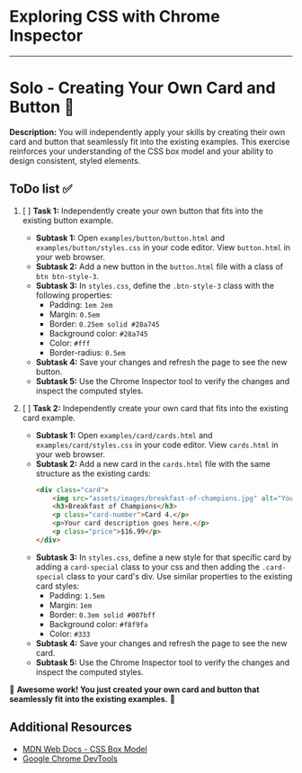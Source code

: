 # Exploring CSS with Chrome Inspector

---

# Solo - Creating Your Own Card and Button 💪

**Description:**
You will independently apply your skills by creating their own card and button that seamlessly fit into the existing examples. This exercise reinforces your understanding of the CSS box model and your ability to design consistent, styled elements.

## ToDo list ✅

1. [ ] **Task 1:** Independently create your own button that fits into the existing button example.
    - **Subtask 1:** Open `examples/button/button.html` and `examples/button/styles.css` in your code editor. View `button.html` in your web browser.
    - **Subtask 2:** Add a new button in the `button.html` file with a class of `btn btn-style-3`.
    - **Subtask 3:** In `styles.css`, define the `.btn-style-3` class with the following properties:
        - Padding: `1em 2em`
        - Margin: `0.5em`
        - Border: `0.25em solid #28a745`
        - Background color: `#28a745`
        - Color: `#fff`
        - Border-radius: `0.5em`
    - **Subtask 4:** Save your changes and refresh the page to see the new button.
    - **Subtask 5:** Use the Chrome Inspector tool to verify the changes and inspect the computed styles.

2. [ ] **Task 2:** Independently create your own card that fits into the existing card example.
    - **Subtask 1:** Open `examples/card/cards.html` and `examples/card/styles.css` in your code editor. View `cards.html` in your web browser.
    - **Subtask 2:** Add a new card in the `cards.html` file with the same structure as the existing cards:
        ```html
        <div class="card">
            <img src="assets/images/breakfast-of-champions.jpg" alt="Your Image Description"/>
            <h3>Breakfast of Champions</h3>
            <p class="card-number">Card 4.</p>
            <p>Your card description goes here.</p>
            <p class="price">$16.99</p>
        </div>
        ```
    - **Subtask 3:** In `styles.css`, define a new style for that specific card by adding a `card-special` class to your css and then adding the `.card-special` class to your card's div. Use similar properties to the existing card styles:
        - Padding: `1.5em`
        - Margin: `1em`
        - Border: `0.3em solid #007bff`
        - Background color: `#f8f9fa`
        - Color: `#333`
    - **Subtask 4:** Save your changes and refresh the page to see the new card.
    - **Subtask 5:** Use the Chrome Inspector tool to verify the changes and inspect the computed styles.

🌟 **Awesome work! You just created your own card and button that seamlessly fit into the existing examples.** 🌟

## Additional Resources
- [MDN Web Docs - CSS Box Model](https://developer.mozilla.org/en-US/docs/Learn/CSS/Building_blocks/The_box_model)
- [Google Chrome DevTools](https://developer.chrome.com/docs/devtools/)
